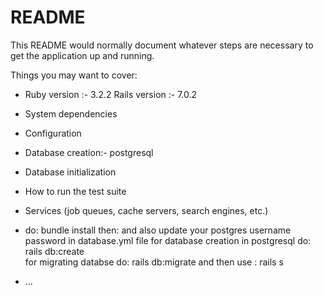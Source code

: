 # README

This README would normally document whatever steps are necessary to get the
application up and running.

Things you may want to cover:

* Ruby version :- 3.2.2  Rails version :- 7.0.2

* System dependencies

* Configuration

* Database creation:- postgresql

* Database initialization

* How to run the test suite

* Services (job queues, cache servers, search engines, etc.)

* do: bundle install
then:
      and also update your postgres username password in database.yml file
      for database creation in postgresql do:  rails db:create  
      for migrating databse do:                rails db:migrate
      and then use :                           rails s

* ...
